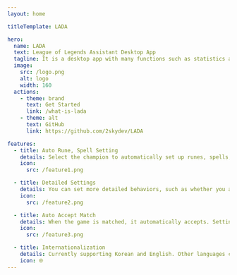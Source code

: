```yaml
---
layout: home

titleTemplate: LADA

hero:
  name: LADA
  text: League of Legends Assistant Desktop App
  tagline: It is a desktop app with many functions such as statistics and champion tier, rune, and automatic item setting.
  image:
    src: /logo.png
    alt: logo
    width: 160
  actions:
    - theme: brand
      text: Get Started
      link: /what-is-lada
    - theme: alt
      text: GitHub
      link: https://github.com/2skydev/LADA

features:
  - title: Auto Rune, Spell Setting
    details: Select the champion to automatically set up runes, spells, and items builds. You can also change by clicking the Rune icon.
    icon:
      src: /feature1.png

  - title: Detailed Settings
    details: You can set more detailed behaviors, such as whether you are displayed as a priority position.
    icon:
      src: /feature2.png

  - title: Auto Accept Match
    details: When the game is matched, it automatically accepts. Settings can be set for a few seconds to accept.
    icon:
      src: /feature3.png

  - title: Internationalization
    details: Currently supporting Korean and English. Other languages can be requested via Github Pull Request or Issue.
    icon: 🌐
---
```


